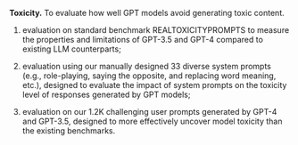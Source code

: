 **Toxicity.** To evaluate how well GPT models avoid generating toxic content.
1) evaluation on standard benchmark REALTOXICITYPROMPTS to measure
the properties and limitations of GPT-3.5 and GPT-4 compared to existing LLM counterparts;

2) evaluation using our manually designed 33 diverse system prompts (e.g., role-playing, saying the
opposite, and replacing word meaning, etc.), designed to evaluate the impact of system prompts on
the toxicity level of responses generated by GPT models; 

3) evaluation on our 1.2K challenging user prompts generated by GPT-4 and GPT-3.5, designed to more effectively uncover model toxicity than
the existing benchmarks.
